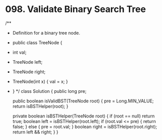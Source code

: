 # 098. Validate Binary Search Tree

/\*\*

* Definition for a binary tree node.
* public class TreeNode {
* int val;
* TreeNode left;
* TreeNode right;
* TreeNode\(int x\) { val = x; }
* } \*/ class Solution { public long pre;

  public boolean isValidBST\(TreeNode root\) { pre = Long.MIN\_VALUE; return isBSTHelper\(root\); }

  private boolean isBSTHelper\(TreeNode root\) { if \(root == null\) return true; boolean left = isBSTHelper\(root.left\); if \(root.val &lt;= pre\) { return false; } else { pre = root.val; } boolean right = isBSTHelper\(root.right\); return left && right; } }

